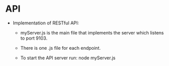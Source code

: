 # **API**

- Implementation of RESTful API:

  - myServer.js is the main file that implements the server which listens to port 9103.

  - There is one .js file for each endpoint.

  - To start the API server run: node myServer.js
